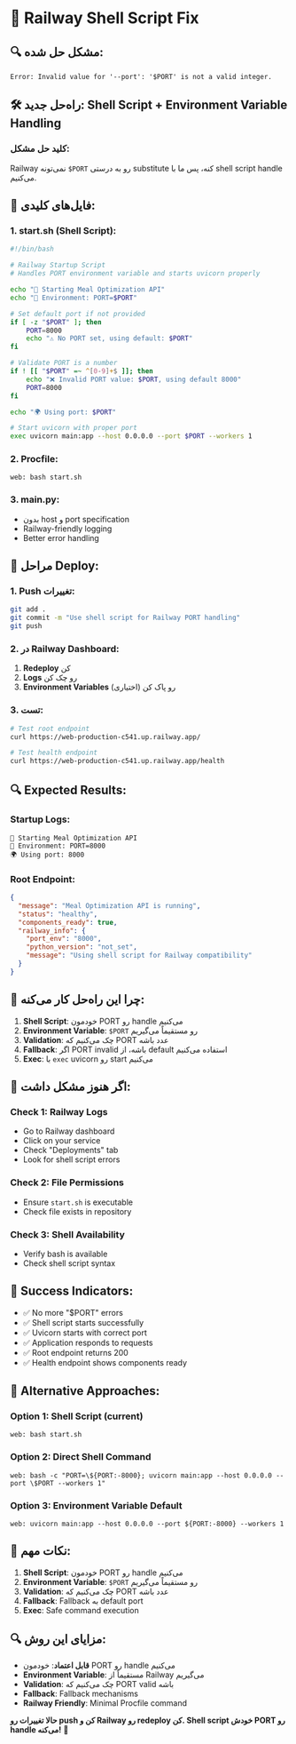 # 🚀 Railway Shell Script Fix

## 🔍 **مشکل حل شده:**
```
Error: Invalid value for '--port': '$PORT' is not a valid integer.
```

## 🛠️ **راه‌حل جدید: Shell Script + Environment Variable Handling**

### **کلید حل مشکل:**
Railway نمی‌تونه `$PORT` رو به درستی substitute کنه، پس ما با shell script handle می‌کنیم.

## 📁 **فایل‌های کلیدی:**

### **1. start.sh (Shell Script):**
```bash
#!/bin/bash

# Railway Startup Script
# Handles PORT environment variable and starts uvicorn properly

echo "🚀 Starting Meal Optimization API"
echo "🔧 Environment: PORT=$PORT"

# Set default port if not provided
if [ -z "$PORT" ]; then
    PORT=8000
    echo "⚠️ No PORT set, using default: $PORT"
fi

# Validate PORT is a number
if ! [[ "$PORT" =~ ^[0-9]+$ ]]; then
    echo "❌ Invalid PORT value: $PORT, using default 8000"
    PORT=8000
fi

echo "🌍 Using port: $PORT"

# Start uvicorn with proper port
exec uvicorn main:app --host 0.0.0.0 --port $PORT --workers 1
```

### **2. Procfile:**
```
web: bash start.sh
```

### **3. main.py:**
- بدون host و port specification
- Railway-friendly logging
- Better error handling

## 🚀 **مراحل Deploy:**

### **1. Push تغییرات:**
```bash
git add .
git commit -m "Use shell script for Railway PORT handling"
git push
```

### **2. در Railway Dashboard:**
1. **Redeploy** کن
2. **Logs** رو چک کن
3. **Environment Variables** رو پاک کن (اختیاری)

### **3. تست:**
```bash
# Test root endpoint
curl https://web-production-c541.up.railway.app/

# Test health endpoint
curl https://web-production-c541.up.railway.app/health
```

## 🔍 **Expected Results:**

### **Startup Logs:**
```
🚀 Starting Meal Optimization API
🔧 Environment: PORT=8000
🌍 Using port: 8000
```

### **Root Endpoint:**
```json
{
  "message": "Meal Optimization API is running",
  "status": "healthy",
  "components_ready": true,
  "railway_info": {
    "port_env": "8000",
    "python_version": "not_set",
    "message": "Using shell script for Railway compatibility"
  }
}
```

## 🔧 **چرا این راه‌حل کار می‌کنه:**

1. **Shell Script**: خودمون PORT رو handle می‌کنیم
2. **Environment Variable**: `$PORT` رو مستقیماً می‌گیریم
3. **Validation**: چک می‌کنیم که PORT عدد باشه
4. **Fallback**: اگر PORT invalid باشه، از default استفاده می‌کنیم
5. **Exec**: با `exec` uvicorn رو start می‌کنیم

## 🚨 **اگر هنوز مشکل داشت:**

### **Check 1: Railway Logs**
- Go to Railway dashboard
- Click on your service
- Check "Deployments" tab
- Look for shell script errors

### **Check 2: File Permissions**
- Ensure `start.sh` is executable
- Check file exists in repository

### **Check 3: Shell Availability**
- Verify bash is available
- Check shell script syntax

## 📝 **Success Indicators:**
- ✅ No more "$PORT" errors
- ✅ Shell script starts successfully
- ✅ Uvicorn starts with correct port
- ✅ Application responds to requests
- ✅ Root endpoint returns 200
- ✅ Health endpoint shows components ready

## 🔧 **Alternative Approaches:**

### **Option 1: Shell Script (current)**
```
web: bash start.sh
```

### **Option 2: Direct Shell Command**
```
web: bash -c "PORT=\${PORT:-8000}; uvicorn main:app --host 0.0.0.0 --port \$PORT --workers 1"
```

### **Option 3: Environment Variable Default**
```
web: uvicorn main:app --host 0.0.0.0 --port ${PORT:-8000} --workers 1
```

## 🎯 **نکات مهم:**
1. **Shell Script**: خودمون PORT رو handle می‌کنیم
2. **Environment Variable**: `$PORT` رو مستقیماً می‌گیریم
3. **Validation**: چک می‌کنیم که PORT عدد باشه
4. **Fallback**: Fallback به default port
5. **Exec**: Safe command execution

## 🔍 **مزایای این روش:**

- **قابل اعتماد**: خودمون PORT رو handle می‌کنیم
- **Environment Variable**: مستقیماً از Railway می‌گیریم
- **Validation**: چک می‌کنیم که PORT valid باشه
- **Fallback**: Fallback mechanisms
- **Railway Friendly**: Minimal Procfile command

**حالا تغییرات رو push کن و Railway رو redeploy کن. Shell script خودش PORT رو handle می‌کنه!** 🚀

